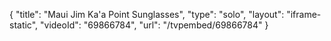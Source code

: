 {
    "title": "Maui Jim Ka'a Point Sunglasses",
    "type": "solo",
    "layout": "iframe-static",
    "videoId": "69866784",
    "url": "\/tvpembed\/69866784"
}